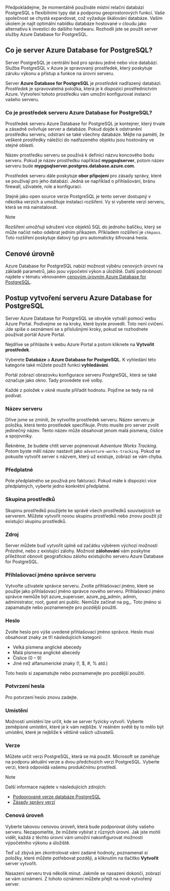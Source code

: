 Předpokládejme, že momentálně používáte místní relační databázi PostgreSQL s flexibilními typy dat a podporou geoprostorových funkcí. Vaše společnost se chystá expandovat, což vyžaduje škálování databáze. Vaším úkolem je najít optimální nabídku databáze hostované v cloudu jako alternativu k investici do dalšího hardwaru. Rozhodli jste se použít server služby Azure Database for PostgreSQL.

## <a name="what-is-an-azure-database-for-postgresql-server"></a>Co je server Azure Database for PostgreSQL?

Server PostgreSQL je centrální bod pro správu jedné nebo více databází. Služba PostgreSQL v Azure je spravovaný prostředek, který poskytuje záruku výkonu a přístup a funkce na úrovni serveru.

Server **Azure Database for PostgreSQL** je _prostředek_ nadřazený databázi. _Prostředek_ je spravovatelná položka, která je k dispozici prostřednictvím Azure. Vytvoření tohoto prostředku vám umožní konfigurovat instanci vašeho serveru.

### <a name="what-is-an-azure-database-for-postgresql-server-resource"></a>Co je prostředek serveru Azure Database for PostgreSQL?

Prostředek serveru Azure Database for PostgreSQL je kontejner, který trvale a zásadně ovlivňuje server a databáze. Pokud dojde k odstranění prostředku serveru, odstraní se také všechny databáze. Mějte na paměti, že veškeré prostředky náležící do nadřazeného objektu jsou hostovány ve stejné oblasti.

Název prostředku serveru se používá k definici názvu koncového bodu serveru. Pokud je název prostředku například **mypgsqlserver**, potom název serveru bude **mypgsqlserver.postgres.database.azure.com**.

Prostředek serveru dále poskytuje __obor připojení__ pro zásady správy, které se používají pro jeho databázi. Jedná se například o přihlašování, bránu firewall, uživatele, role a konfiguraci.

Stejně jako open source verze PostgreSQL je tento server dostupný v několika verzích a umožňuje instalaci rozšíření. Vy si vyberete verzi serveru, která se má nainstalovat.

> [!NOTE]
> Rozšíření umožňují sdružení více objektů SQL do jednoho balíčku, který se může načíst nebo odebrat jedním příkazem. Příkladem rozšíření je `chkpass`. Toto rozšíření poskytuje datový typ pro automaticky šifrovaná hesla.

## <a name="pricing-tiers"></a>Cenové úrovně

Azure Database for PostgreSQL nabízí možnost výběru cenových úrovní na základě parametrů, jako jsou výpočetní výkon a úložiště. Další podrobnosti najdete v tématu věnovaném [cenovým úrovním Azure Database for PostgreSQL](https://docs.microsoft.com/azure/postgresql/concepts-pricing-tiers?azure-portal=true).

## <a name="steps-to-create-an-azure-database-for-postgresql-server"></a>Postup vytvoření serveru Azure Database for PostgreSQL

Server Azure Database for PostgreSQL se obvykle vytváří pomocí webu Azure Portal. Podívejme se na kroky, které byste provedli. Toto není cvičení. Jde spíše o seznámení se s příslušnými kroky, pokud se rozhodnete používat portál Azure Portal.

Nejdříve se přihlásíte k webu Azure Portal a potom kliknete na **Vytvořit prostředek**.

Vyberete **Databáze** a **Azure Database for PostgreSQL**. K vyhledání této kategorie také můžete použít funkci **vyhledávání**.

Portál zobrazí obrazovku konfigurace serveru PostgreSQL, která se také označuje jako okno. Tady provedete své volby.

Každé z položek v okně musíte přiřadit hodnotu. Pojďme se tedy na ně podívat.

### <a name="server-name"></a>Název serveru

Dříve jsme se zmínili, že vytvoříte prostředek serveru. Název serveru je položka, která tento prostředek specifikuje. Proto musíte pro server zvolit jedinečný název. Tento název může obsahovat jenom malá písmena, číslice a spojovníky.

Řekněme, že budete chtít server pojmenovat _Adventure Works Tracking_. Potom byste měli název nastavit jako `adventure-works-tracking`. Pokud se pokusíte vytvořit server s názvem, který už existuje, zobrazí se vám chyba.

### <a name="subscription"></a>Předplatné

Pole předplatného se používá pro fakturaci. Pokud máte k dispozici více předplatných, vyberte jedno konkrétní předplatné.

### <a name="resource-group"></a>Skupina prostředků

Skupinu prostředků použijete ke správě všech prostředků souvisejících se serverem. Můžete vytvořit novou skupinu prostředků nebo znovu použít již existující skupinu prostředků.

### <a name="source"></a>Zdroj

Server můžete buď vytvořit úplně od začátku výběrem výchozí možnosti _Prázdné_, nebo z existující zálohy. Možnost **zálohování** vám poskytne příležitost obnovit geografickou zálohu existujícího serveru Azure Database for PostgreSQL.

### <a name="server-admin-login-name"></a>Přihlašovací jméno správce serveru

Vytvořte uživatele správce serveru. Zvolte přihlašovací jméno, které se použije jako přihlašovací jméno správce nového serveru. Přihlašovací jméno správce nemůže být azure_superuser, azure_pg_admin, admin, administrator, root, guest ani public. Nemůže začínat na pg_. Toto jméno si zapamatujte nebo poznamenejte pro pozdější použití.

### <a name="password"></a>Heslo

Zvolte heslo pro výše uvedené přihlašovací jméno správce. Heslo musí obsahovat znaky ze tří následujících kategorií:

- Velká písmena anglické abecedy
- Malá písmena anglické abecedy
- Číslice (0 – 9)
- Jiné než alfanumerické znaky (!, $, #, % atd.)

Toto heslo si zapamatujte nebo poznamenejte pro pozdější použití.

### <a name="confirm-password"></a>Potvrzení hesla

Pro potvrzení heslo znovu zadejte.

### <a name="location"></a>Umístění

Možností umístění lze určit, kde se server fyzicky vytvoří. Vyberte zeměpisné umístění, které je k vám nejblíže. V reálném světě by to mělo být umístění, které je nejblíže k většině vašich uživatelů.

### <a name="version"></a>Verze

Můžete určit verzi PostgreSQL, která se má použít. Microsoft se zaměřuje na podporu aktuální verze a dvou předchozích verzí PostgreSQL. Vyberte verzi, která odpovídá vašemu produkčnímu prostředí.

> [!NOTE]
> Další informace najdete v následujících zdrojích:
> - [Podporované verze databáze PostgreSQL](https://docs.microsoft.com/azure/postgresql/concepts-supported-versions?azure-portal=true)
> - [Zásady správy verzí](https://www.postgresql.org/support/versioning/?azure-portal=true)

### <a name="pricing-tier"></a>Cenová úroveň

Vyberte takovou cenovou úroveň, která bude podporovat úlohy vašeho serveru. Nezapomeňte, že můžete vybírat z různých úrovní. Jak jste mohli vidět, každá z těchto úrovní vám umožní nakonfigurovat možnosti výpočetního výkonu a úložiště. 

Teď už zbývá jen zkontrolovat vámi zadané hodnoty, poznamenat si položky, které můžete potřebovat později, a kliknutím na tlačítko **Vytvořit** server vytvořit.

Nasazení serveru trvá několik minut. Jakmile se nasazení dokončí, zobrazí se vám oznámení. Z tohoto oznámení můžete přejít na nově vytvořený server.

